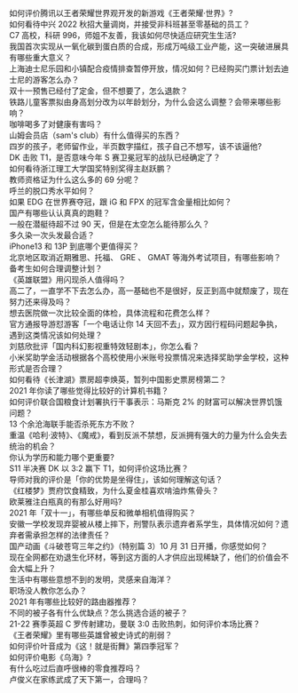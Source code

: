 如何评价腾讯以王者荣耀世界观开发的新游戏《王者荣耀·世界》?  
如何看待中兴 2022 秋招大量调岗，并接受非科班甚至零基础的员工？  
C7 高校，科研 996，师姐不友善，我该如何尽快适应研究生生活?  
我国首次实现从一氧化碳到蛋白质的合成，形成万吨级工业产能，这一突破进展具有哪些重大意义？  
上海迪士尼乐园和小镇配合疫情排查暂停开放，情况如何？已经购买门票计划去迪士尼的游客怎么办？  
双十一预售已经付了定金，但不想要了，怎么退款？  
铁路儿童客票拟由身高划分改为以年龄划分，为什么会这么调整？会带来哪些影响？  
咖啡喝多了对健康有害吗？  
山姆会员店（sam's club）有什么值得买的东西？  
四岁的孩子，老师留作业，半页数字描红，孩子自己不想写，该不该逼他?  
DK 击败 T1，是否意味今年 S 赛卫冕冠军的战队已经确定了？  
如何看待浙江理工大学国奖特别奖得主赵跃鹏？  
教师资格证为什么这么多的 69 分呢？  
呼兰的脱口秀水平如何？  
如果 EDG 在世界赛夺冠，跟 iG 和 FPX 的冠军含金量相比如何？  
国产有哪些认认真真的跑鞋？  
一般在潜艇待超不过 90 天，但是在太空怎么能待那么久？  
多久染一次头发最合适？  
iPhone13 和 13P 到底哪个更值得买？  
北京地区取消近期雅思、托福、 GRE 、 GMAT 等海外考试项目，有哪些影响？备考生如何合理调整计划？  
《英雄联盟》用闪现杀人值得吗？  
高二了，一直学不下去怎么办，高一基础也不是很好，反正到高中就颓废了，现在努力还来得及吗？  
想去医院做一次比较全面的体检，具体流程和花费怎么样？  
官方通报导游怼游客「一个电话让你 14 天回不去」，双方因行程码问题起争执，遇到这类情况该如何处理？  
刘慈欣批评「国内科幻影视重特效轻剧本」，你怎么看？  
小米奖助学金活动根据各个高校使用小米账号投票情况来选择奖助学金学校，这种形式是否合理？  
如何看待《长津湖》票房超李焕英，暂列中国影史票房榜第二？  
2021 年你读了哪些觉得比较好的计算机书籍？  
如何评价联合国粮食计划署执行干事表示：马斯克 2% 的财富可以解决世界饥饿问题？  
13 个余沧海联手能否杀死东方不败？  
重温《哈利·波特》、《魔戒》，看到反派不禁想，反派拥有强大的力量为什么会失去统治的机会？  
你认为学历和能力哪个更重要?  
S11 半决赛 DK 以 3:2 赢下 T1，如何评价这场比赛？  
导师对我的评价是「你的优势是坐得住」，该如何理解这句话？  
《红楼梦》贾府饮食精致，为什么夏金桂喜欢啃油炸焦骨头？  
欧莱雅注白瓶真的有那么好用吗?  
2021 年「双十一」，有哪些单反和微单相机值得购买？  
安徽一学校发现弃婴被从楼上摔下，刑警队表示遗弃者系学生，具体情况如何？遗弃者需承担怎样的法律责任？  
国产动画《斗破苍穹三年之约》（特别篇 3）10 月 31 日开播，你感觉如何？  
现在全网都在劝退生化环材，等到这方面的人才供应出现稀缺了，他们的价值会不会大幅上升？  
生活中有哪些意想不到的发明，灵感来自海洋？  
职场没人教你怎么办？  
2021 年有哪些比较好的路由器推荐？  
不同的被子各有什么优缺点？怎么挑选合适的被子？  
21-22 赛季英超 C 罗传射建功，曼联 3:0 击败热刺，如何评价本场比赛？  
《王者荣耀》里有哪些英雄曾被史诗式的削弱？  
如何评价叶音成为《这！就是街舞》第四季冠军？  
如何评价电影《乌海》?  
有什么吃过后直呼很棒的零食推荐吗？  
卢俊义在家练武成了天下第一，合理吗？  
